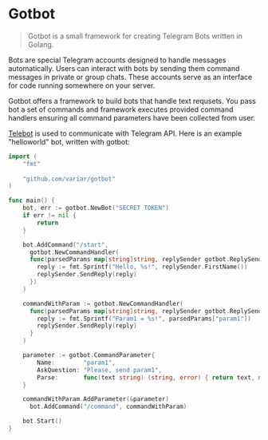 # Gotbot
>Gotbot is a small framework for creating Telegram Bots written in Golang.

Bots are special Telegram accounts designed to handle messages automatically. Users can interact with bots by sending them command messages in private or group chats. These accounts serve as an interface for code running somewhere on your server.

Gotbot offers a framework to build bots that handle text requsets. You pass bot a set of commands and framework executes provided command handlers ensuring all command parameters have been collected from user.

[Telebot](https://github.com/tucnak/telebot|Telebot) is used to communicate with Telegram API.
Here is an example "helloworld" bot, written with gotbot:
```go
import (
    "fmt"
    
    "github.com/variar/gotbot"
)

func main() {
    bot, err := gotbot.NewBot("SECRET TOKEN")
    if err != nil {
        return
    }

    bot.AddCommand("/start",
      gotbot.NewCommandHandler(
      func(parsedParams map[string]string, replySender gotbot.ReplySender) {
        reply := fmt.Sprintf("Hello, %s!", replySender.FirstName())
        replySender.SendReply(reply)
      })
    )

    commandWithParam := gotbot.NewCommandHandler(
      func(parsedParams map[string]string, replySender gotbot.ReplySender) {
        reply := fmt.Sprintf("Param1 = %s!", parsedParams["param1"])
        replySender.SendReply(reply)
      }
    )

    parameter := gotbot.CommandParameter{
  		Name:        "param1",
  		AskQuestion: "Please, send param1",
  		Parse:       func(text string) (string, error) { return text, nil }
    }

    commandWithParam.AddParameter(&parameter)
	  bot.AddCommand("/command", commandWithParam)

    bot.Start()
}
```
